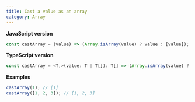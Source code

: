 ```yaml
---
title: Cast a value as an array
category: Array
---
```


**JavaScript version**

```js
const castArray = (value) => (Array.isArray(value) ? value : [value]);
```

**TypeScript version**

```js
const castArray = <T,>(value: T | T[]): T[] => (Array.isArray(value) ? value : [value]);
```

**Examples**

```js
castArray(1); // [1]
castArray([1, 2, 3]); // [1, 2, 3]
```